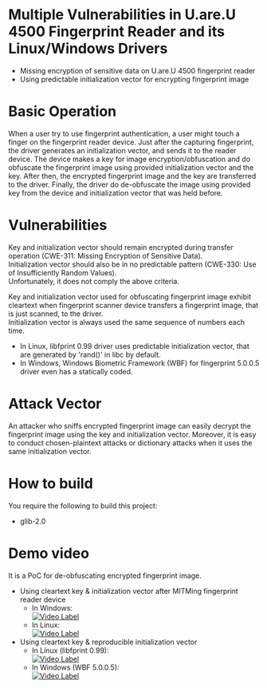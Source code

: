 # Multiple Vulnerabilities in U.are.U 4500 Fingerprint Reader and its Linux/Windows Drivers
- Missing encryption of sensitive data on U.are.U 4500 fingerprint reader
- Using predictable initialization vector for encrypting fingerprint image

# Basic Operation
When a user try to use fingerprint authentication, a user might touch a finger on the fingerprint reader device.
Just after the capturing fingerprint, the driver generates an initialization vector, and sends it to the reader device.
The device makes a key for image encryption/obfuscation and do obfuscate the fingerprint image using provided initialization vector and the key.
After then, the encrypted fingerprint image and the key are transferred to the driver.
Finally, the driver do de-obfuscate the image using provided key from the device and initialization vector that was held before.

# Vulnerabilities
Key and initialization vector should remain encrypted during transfer operation (CWE-311: Missing Encryption of Sensitive Data).  
Initialization vector should also be in no predictable pattern (CWE-330: Use of Insufficiently Random Values).  
Unfortunately, it does not comply the above criteria.  

Key and initialization vector used for obfuscating fingerprint image exhibit cleartext when fingerprint scanner device transfers a fingerprint image, that is just scanned, to the driver.  
Initialization vector is always used the same sequence of numbers each time.  
- In Linux, libfprint 0.99 driver uses predictable initialization vector, that are generated by 'rand()' in libc by default.  
- In Windows, Windows Biometric Framework (WBF) for fingerprint 5.0.0.5 driver even has a statically coded.  

# Attack Vector 
An attacker who sniffs encrypted fingerprint image can easily decrypt the fingerprint image using the key and initialization vector.
Moreover, it is easy to conduct chosen-plaintext attacks or dictionary attacks when it uses the same initialization vector.

# How to build
You require the following to build this project:  
- glib-2.0

# Demo video
It is a PoC for de-obfuscating encrypted fingerprint image.  
- Using cleartext key & initialization vector after MITMing fingerprint reader device  
  - In Windows:  
    [![Video Label](https://img.youtube.com/vi/wEXJDyEOatM/0.jpg)](https://youtu.be/wEXJDyEOatM=0s)    
  - In Linux:  
    [![Video Label](https://img.youtube.com/vi/Grirez2xeas/0.jpg)](https://youtu.be/Grirez2xeast=0s)  
- Using cleartext key & reproducible initialization vector  
  - In Linux (libfprint 0.99):  
    [![Video Label](https://img.youtube.com/vi/TyHRVvkDCHo/0.jpg)](https://youtu.be/TyHRVvkDCHo=0s)  
  - In Windows (WBF 5.0.0.5):  
    [![Video Label](https://img.youtube.com/vi/g-kI5P4HFN0/0.jpg)](https://youtu.be/g-kI5P4HFN0=0s)

